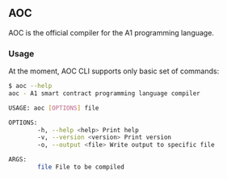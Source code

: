## AOC

AOC is the official compiler for the A1 programming language.

### Usage

At the moment, AOC CLI supports only basic set of commands:

```sh
$ aoc --help
aoc - A1 smart contract programming language compiler

USAGE: aoc [OPTIONS] file

OPTIONS:
        -h, --help <help> Print help
        -v, --version <version> Print version
        -o, --output <file> Write output to specific file

ARGS:
        file File to be compiled
```